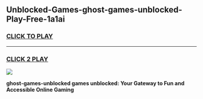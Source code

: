 
## Unblocked-Games-ghost-games-unblocked-Play-Free-1a1ai
<h3>
<a href="https://premium76.site?title=ghost-games-unblocked&ref=18A1">CLICK TO PLAY</a></h3>
<hr>

<h3>
<a href="https://premium76.site?title=ghost-games-unblocked&ref=18A1">CLICK 2 PLAY</a>
  
</h3>

<a href="https://premium76.site?title=ghost-games-unblocked&ref=18A1"><img src="https://clearcache.store/games.png"></a>


**ghost-games-unblocked games unblocked: Your Gateway to Fun and Accessible Online Gaming**
